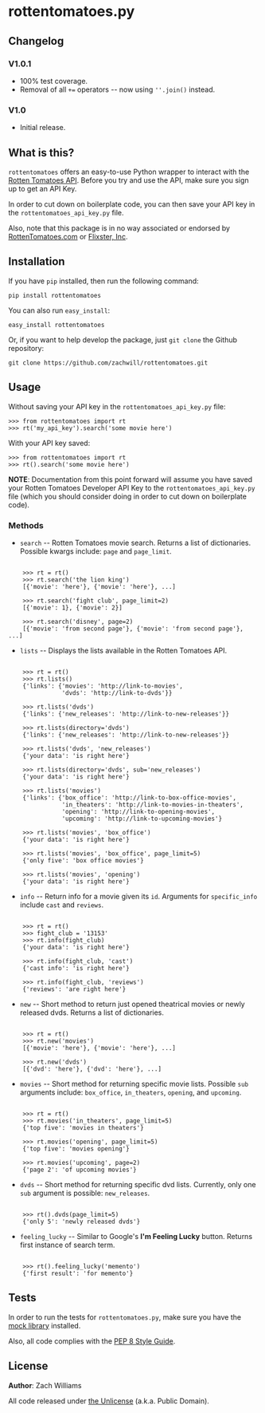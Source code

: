 rottentomatoes.py
=================


Changelog
---------

### V1.0.1
 * 100% test coverage.
 * Removal of all `+=` operators -- now using `''.join()` instead.

### V1.0
 * Initial release.


What is this?
------------

`rottentomatoes` offers an easy-to-use Python wrapper to interact with the
[Rotten Tomatoes API](http://developer.rottentomatoes.com/). Before you try and
use the API, make sure you sign up to get an API Key.

In order to cut down on boilerplate code, you can then save your API key in the
`rottentomatoes_api_key.py` file.

Also, note that this package is in no way associated or endorsed by
[RottenTomatoes.com](http://www.rottentomatoes.com/) or [Flixster,
Inc](http://www.flixster.com/).


Installation
------------

If you have `pip` installed, then run the following command:

    pip install rottentomatoes

You can also run `easy_install`:

    easy_install rottentomatoes

Or, if you want to help develop the package, just `git clone` the Github
repository:

    git clone https://github.com/zachwill/rottentomatoes.git


Usage
-----

Without saving your API key in the `rottentomatoes_api_key.py` file:

    >>> from rottentomatoes import rt
    >>> rt('my_api_key').search('some movie here')

With your API key saved:

    >>> from rottentomatoes import rt
    >>> rt().search('some movie here')

**NOTE**: Documentation from this point forward will assume you have saved your
Rotten Tomatoes Developer API Key to the `rottentomatoes_api_key.py` file (which
you should consider doing in order to cut down on boilerplate code).


### Methods

* `search`  -- Rotten Tomatoes movie search. Returns a list of dictionaries. Possible kwargs include: `page` and `page_limit`.
<pre><code>
    >>> rt = rt()
    >>> rt.search('the lion king')
    [{'movie': 'here'}, {'movie': 'here'}, ...]

    >>> rt.search('fight club', page_limit=2)
    [{'movie': 1}, {'movie': 2}]

    >>> rt.search('disney', page=2)
    [{'movie': 'from second page'}, {'movie': 'from second page'}, ...]
</code></pre>

* `lists` -- Displays the lists available in the Rotten Tomatoes API.
<pre><code>
    >>> rt = rt()
    >>> rt.lists()
    {'links': {'movies': 'http://link-to-movies',
               'dvds': 'http://link-to-dvds'}}

    >>> rt.lists('dvds')
    {'links': {'new_releases': 'http://link-to-new-releases'}}

    >>> rt.lists(directory='dvds')
    {'links': {'new_releases': 'http://link-to-new-releases'}}

    >>> rt.lists('dvds', 'new_releases')
    {'your data': 'is right here'}

    >>> rt.lists(directory='dvds', sub='new_releases')
    {'your data': 'is right here'}

    >>> rt.lists('movies')
    {'links': {'box_office': 'http://link-to-box-office-movies',
               'in_theaters': 'http://link-to-movies-in-theaters',
               'opening': 'http://link-to-opening-movies',
               'upcoming': 'http://link-to-upcoming-movies'}

    >>> rt.lists('movies', 'box_office')
    {'your data': 'is right here'}

    >>> rt.lists('movies', 'box_office', page_limit=5)
    {'only five': 'box office movies'}

    >>> rt.lists('movies', 'opening')
    {'your data': 'is right here'}
</code></pre>

* `info` -- Return info for a movie given its `id`. Arguments for `specific_info` include `cast` and `reviews`.
<pre><code>
    >>> rt = rt()
    >>> fight_club = '13153'
    >>> rt.info(fight_club)
    {'your data': 'is right here'}

    >>> rt.info(fight_club, 'cast')
    {'cast info': 'is right here'}

    >>> rt.info(fight_club, 'reviews')
    {'reviews': 'are right here'}
</code></pre>

* `new`  -- Short method to return just opened theatrical movies or newly released dvds. Returns a list of dictionaries.
<pre><code>
    >>> rt = rt()
    >>> rt.new('movies')
    [{'movie': 'here'}, {'movie': 'here'}, ...]

    >>> rt.new('dvds')
    [{'dvd': 'here'}, {'dvd': 'here'}, ...]
</code></pre>

* `movies` -- Short method for returning specific movie lists. Possible `sub` arguments include: `box_office`, `in_theaters`, `opening`, and `upcoming`.
<pre><code>
    >>> rt = rt()
    >>> rt.movies('in_theaters', page_limit=5)
    {'top five': 'movies in theaters'}

    >>> rt.movies('opening', page_limit=5)
    {'top five': 'movies opening'}

    >>> rt.movies('upcoming', page=2)
    {'page 2': 'of upcoming movies'}
</code></pre>

* `dvds` -- Short method for returning specific dvd lists. Currently, only one `sub` argument is possible: `new_releases`.
<pre><code>
    >>> rt().dvds(page_limit=5)
    {'only 5': 'newly released dvds'}
</code></pre>

* `feeling_lucky` -- Similar to Google's **I'm Feeling Lucky** button. Returns first instance of search term.
<pre><code>
    >>> rt().feeling_lucky('memento')
    {'first result': 'for memento'}
</code></pre>


Tests
-----

In order to run the tests for `rottentomatoes.py`, make sure you have the
[mock library](http://pypi.python.org/pypi/mock) installed.

Also, all code complies with the [PEP 8 Style Guide](http://www.python.org/dev/peps/pep-0008/).


License
-------

**Author**: Zach Williams

All code released under [the Unlicense](http://unlicense.org/) (a.k.a. Public
Domain).
